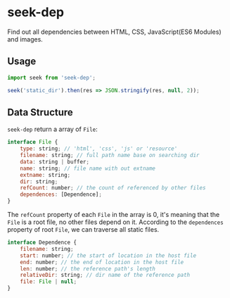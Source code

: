 # seek-dep

Find out all dependencies between HTML, CSS, JavaScript(ES6 Modules) and images.

## Usage

```js
import seek from 'seek-dep';

seek('static_dir').then(res => JSON.stringify(res, null, 2));
```

## Data Structure

`seek-dep` return a array of `File`:

```js
interface File {
    type: string; // 'html', 'css', 'js' or 'resource'
    filename: string; // full path name base on searching dir
    data: string | buffer;
    name: string; // file name with out extname
    extname: string;
    dir: string;
    refCount: number; // the count of referenced by other files
    dependences: [Dependence];
}
```

The `refCount` property of each `File` in the array is 0, it's meaning that the `File` is a root file, no other files depend on it. According to the `dependences` property of root `File`, we can traverse all static files.

```js
interface Dependence {
    filename: string;
    start: number; // the start of location in the host file
    end: number; // the end of location in the host file
    len: number; // the reference path's length
    relativeDir: string; // dir name of the reference path
    file: File | null;
}
```

